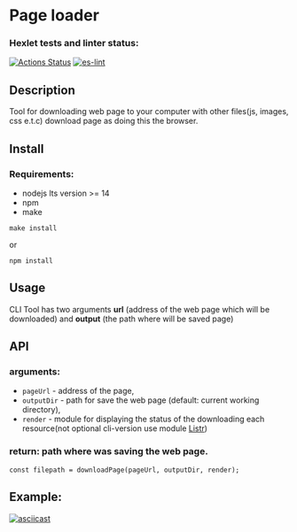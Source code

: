 # Page loader
### Hexlet tests and linter status:
[![Actions Status](https://github.com/alexeylozenko/backend-project-lvl3/workflows/hexlet-check/badge.svg)](https://github.com/alexeylozenko/backend-project-lvl3/actions)
[![es-lint](https://github.com/alexeylozenko/backend-project-lvl3/actions/workflows/eslint.yml/badge.svg)](https://github.com/alexeylozenko/backend-project-lvl3/actions/workflows/eslint.yml)
## Description
Tool for downloading web page to your computer with other files(js, images, css e.t.c) download page as doing this the browser.
## Install
### Requirements:
* nodejs lts version >= 14
* npm
* make

``` 
make install 
```

or 

``` 
npm install
```

## Usage
CLI Tool has two arguments **url** (address of the web page which will be downloaded) and **output** (the path where will be saved page)

## API
### arguments:
* `pageUrl` - address of the page, 
* `outputDir` - path for save the web page (default: current working directory),
* `render` - module for displaying the status of the downloading each resource(not optional cli-version use module [Listr](https://github.com/SamVerschueren/listr))

### return: path where was saving the web page.

``` 
const filepath = downloadPage(pageUrl, outputDir, render); 
```

## Example:
[![asciicast](https://asciinema.org/a/461199.svg)](https://asciinema.org/a/461199)